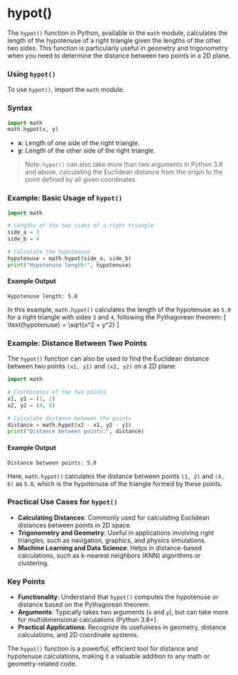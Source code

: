 # hypot()
The `hypot()` function in Python, available in the `math` module, calculates the length of the hypotenuse of a right triangle given the lengths of the other two sides. This function is particularly useful in geometry and trigonometry when you need to determine the distance between two points in a 2D plane.

### Using `hypot()`

To use `hypot()`, import the `math` module.

### Syntax
```python
import math
math.hypot(x, y)
```

- **x**: Length of one side of the right triangle.
- **y**: Length of the other side of the right triangle.

> Note: `hypot()` can also take more than two arguments in Python 3.8 and above, calculating the Euclidean distance from the origin to the point defined by all given coordinates.

### Example: Basic Usage of `hypot()`

```python
import math

# Lengths of the two sides of a right triangle
side_a = 3
side_b = 4

# Calculate the hypotenuse
hypotenuse = math.hypot(side_a, side_b)
print("Hypotenuse length:", hypotenuse)
```

#### Example Output
```
Hypotenuse length: 5.0
```

In this example, `math.hypot()` calculates the length of the hypotenuse as `5.0` for a right triangle with sides `3` and `4`, following the Pythagorean theorem: \[ \text{hypotenuse} = \sqrt{x^2 + y^2} \]

### Example: Distance Between Two Points

The `hypot()` function can also be used to find the Euclidean distance between two points `(x1, y1)` and `(x2, y2)` on a 2D plane:

```python
import math

# Coordinates of the two points
x1, y1 = (1, 2)
x2, y2 = (4, 6)

# Calculate distance between the points
distance = math.hypot(x2 - x1, y2 - y1)
print("Distance between points:", distance)
```

#### Example Output
```
Distance between points: 5.0
```

Here, `math.hypot()` calculates the distance between points `(1, 2)` and `(4, 6)` as `5.0`, which is the hypotenuse of the triangle formed by these points.

### Practical Use Cases for `hypot()`

- **Calculating Distances**: Commonly used for calculating Euclidean distances between points in 2D space.
- **Trigonometry and Geometry**: Useful in applications involving right triangles, such as navigation, graphics, and physics simulations.
- **Machine Learning and Data Science**: Helps in distance-based calculations, such as k-nearest neighbors (KNN) algorithms or clustering.

### Key Points

- **Functionality**: Understand that `hypot()` computes the hypotenuse or distance based on the Pythagorean theorem.
- **Arguments**: Typically takes two arguments (`x` and `y`), but can take more for multidimensional calculations (Python 3.8+).
- **Practical Applications**: Recognize its usefulness in geometry, distance calculations, and 2D coordinate systems.

The `hypot()` function is a powerful, efficient tool for distance and hypotenuse calculations, making it a valuable addition to any math or geometry-related code.